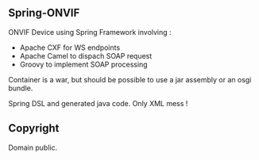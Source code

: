 Spring-ONVIF
--------------------
ONVIF Device using Spring Framework involving :
- Apache CXF for WS endpoints
- Apache Camel to dispach SOAP request
- Groovy to implement SOAP processing

Container is a war, but should be possible to use a jar assembly or an osgi bundle.

Spring DSL and generated java code. Only XML mess !

Copyright
------------
Domain public.
